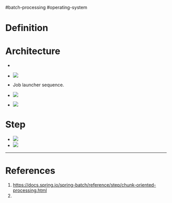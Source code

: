 #batch-processing #operating-system 

# Definition


# Architecture
- 
- ![](Pasted%20image%2020250523160953.png)

- Job launcher sequence.
- ![](Pasted%20image%2020250523165237.png)
- ![](Pasted%20image%2020250523165247.png)

# Step
- ![](Pasted%20image%2020250523165428.png)
- ![](Pasted%20image%2020250523165504.png)
---
# References
1. https://docs.spring.io/spring-batch/reference/step/chunk-oriented-processing.html
2. 